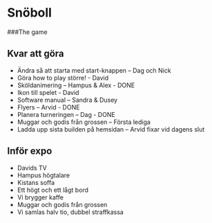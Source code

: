 # Snöboll
###The game

## Kvar att göra
* Ändra så att starta med start-knappen – Dag och Nick
* Göra how to play större! - David
* Sköldanimering – Hampus & Alex - DONE
* Ikon till spelet - David
* Software manual – Sandra & Dusey
* Flyers – Arvid - DONE
* Planera turneringen – Dag - DONE 
* Muggar och godis från grossen – Första lediga
* Ladda upp sista builden på hemsidan – Arvid fixar vid dagens slut


## Inför expo
* Davids TV
* Hampus högtalare
* Kistans soffa
* Ett högt och ett lågt bord
* Vi brygger kaffe
* Muggar och godis från grossen
* Vi samlas halv tio, dubbel straffkassa

